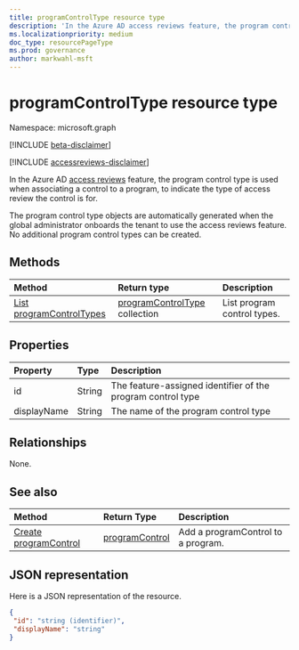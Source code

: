 ```yaml
---
title: programControlType resource type
description: 'In the Azure AD access reviews feature, the program control type is used when associating a control to a program, to indicate the type of access review the control is for.  '
ms.localizationpriority: medium
doc_type: resourcePageType
ms.prod: governance
author: markwahl-msft
---
```


# programControlType resource type

Namespace: microsoft.graph

[!INCLUDE [beta-disclaimer](../../includes/beta-disclaimer.md)]

[!INCLUDE [accessreviews-disclaimer](../../includes/accessreviews-disclaimer.md)]

In the Azure AD [access reviews](accessreviews-root.md) feature, the program control type is used when associating a control to a program, to indicate the type of access review the control is for.  

The program control type objects are automatically generated when the global administrator onboards the tenant to use the access reviews feature.  No additional program control types can be created.

## Methods

| Method                                                        | Return type                                            | Description                 |
| :------------------------------------------------------------ | :----------------------------------------------------- | :-------------------------- |
| [List programControlTypes](../api/programcontroltype-list.md) | [programControlType](programcontroltype.md) collection | List program control types. |

## Properties

| Property    | Type   | Description                                                 |
| :---------- | :----- | :---------------------------------------------------------- |
| id          | String | The feature-assigned identifier of the program control type |
| displayName | String | The name of the program control type                        |

## Relationships

None.

## See also

| Method                                                   | Return Type                         | Description                        |
| :------------------------------------------------------- | :---------------------------------- | :--------------------------------- |
| [Create programControl](../api/programcontrol-create.md) | [programControl](programcontrol.md) | Add a programControl to a program. |

## JSON representation

Here is a JSON representation of the resource.

<!-- {
  "blockType": "resource",
  "optionalProperties": [

  ],
  "@odata.type": "microsoft.graph.programControlType"
}-->

```json
{
 "id": "string (identifier)",
 "displayName": "string"
}

```

<!--
{
  "type": "#page.annotation",
  "description": "programControlType resource",
  "keywords": "",
  "section": "documentation",
  "tocPath": "",
  "suppressions": []
}
-->
